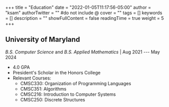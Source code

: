 +++
title = "Education"
date = "2022-01-05T11:17:56-05:00"
author = "ksam"
authorTwitter = "" #do not include @
cover = ""
tags = []
keywords = []
description = ""
showFullContent = false
readingTime = true
weight = 5
+++

## University of Maryland

*B.S. Computer Science* and *B.S. Applied Mathematics* | Aug 2021 --- May 2024

- 4.0 GPA
- President's Scholar in the Honors College
- Relevant Courses:
  + CMSC330: Organization of Programming Languages
  + CMSC351: Algorithms
  + CMSC216: Introduction to Computer Systems
  + CMSC250: Discrete Structures

